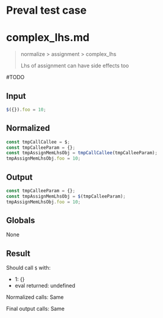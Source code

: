 # Preval test case

# complex_lhs.md

> normalize > assignment > complex_lhs
>
> Lhs of assignment can have side effects too

#TODO

## Input

`````js filename=intro
$({}).foo = 10;
`````

## Normalized

`````js filename=intro
const tmpCallCallee = $;
const tmpCalleeParam = {};
const tmpAssignMemLhsObj = tmpCallCallee(tmpCalleeParam);
tmpAssignMemLhsObj.foo = 10;
`````

## Output

`````js filename=intro
const tmpCalleeParam = {};
const tmpAssignMemLhsObj = $(tmpCalleeParam);
tmpAssignMemLhsObj.foo = 10;
`````

## Globals

None

## Result

Should call `$` with:
 - 1: {}
 - eval returned: undefined

Normalized calls: Same

Final output calls: Same
